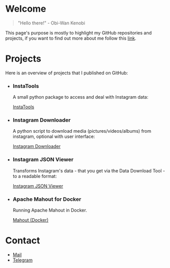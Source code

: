 # Welcome

> "Hello there!"
> \- Obi-Wan Kenobi

This page's purpose is mostly to highlight my GitHub repositories and projects, if you want to find out more about me follow this [link](https://michabirklbauer.github.io).

# Projects

Here is an overview of projects that I published on GitHub:
  
- ### InstaTools

  A small python package to access and deal with Instagram data:

  [InstaTools](https://michabirklbauer.github.io/instatools/)

- ### Instagram Downloader

  A python script to download media (pictures/videos/albums) from instagram, optional with user interface:

  [Instagram Downloader](https://michabirklbauer.github.io/instagram_downloader/)

- ### Instagram JSON Viewer

  Transforms Instagram's data - that you get via the Data Download Tool - to a readable format:

  [Instagram JSON Viewer](https://michabirklbauer.github.io/instagram_json_viewer/)
  
- ### Apache Mahout for Docker

  Running Apache Mahout in Docker.
  
  [Mahout (Docker)](https://github.com/michabirklbauer/mahout_docker)

# Contact

- [Mail](mailto:micha.birklbauer@gmail.com)
- [Telegram](https://t.me/micha_birklbauer)
